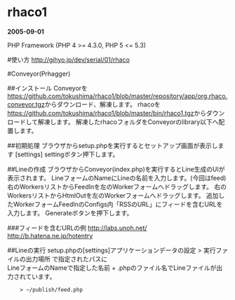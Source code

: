 rhaco1
======
__2005-09-01__

PHP Framework (PHP 4 >= 4.3.0, PHP 5 <= 5.3)



#使い方
<http://gihyo.jp/dev/serial/01/rhaco>



#Conveyor(Prhagger)

##インストール
		Conveyorを<https://github.com/tokushima/rhaco1/blob/master/repository/app/org.rhaco.conveyor.tgz>からダウンロード、解凍します。
		rhacoを<https://github.com/tokushima/rhaco1/blob/master/bin/rhaco1.tgz>からダウンロードして解凍します。
		解凍したrhacoフォルダをConveyorのlibrary以下へ配置します。

##初期処理
		ブラウザからsetup.phpを実行するとセットアップ画面が表示します
		[settings] settingボタン押下します。

	
##Lineの作成
		ブラウザからConveyor(index.php)を実行するとLine生成のUIが表示されます。
		LineフォームのNameにLineの名前を入力します。(今回はfeed)
		右のWorkersリストからFeedInを左のWorkerフォームへドラッグします。
		右のWorkersリストからHtmlOutを左のWorkerフォームへドラッグします。
		追加したWorkerフォームFeedInのConfigs内「RSSのURL」にフィードを含むURLを入力します。
		Generateボタンを押下します。

###フィードを含むURLの例
		http://labs.unoh.net/
		http://b.hatena.ne.jp/hotentry

##Lineの実行
		setup.phpの[settings]アプリケーションデータの設定 &gt; 実行ファイルの出力場所 で指定されたパスに<br />
		LineフォームのNameで指定した名前 + .phpのファイル名でLineファイルが出力されています。<br />

		> ~/publish/feed.php
